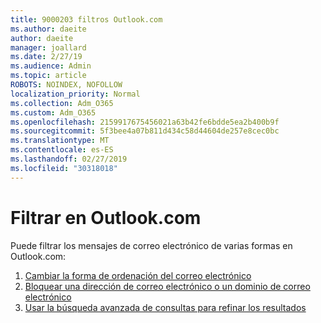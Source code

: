 ```yaml
---
title: 9000203 filtros Outlook.com
ms.author: daeite
author: daeite
manager: joallard
ms.date: 2/27/19
ms.audience: Admin
ms.topic: article
ROBOTS: NOINDEX, NOFOLLOW
localization_priority: Normal
ms.collection: Adm_O365
ms.custom: Adm_O365
ms.openlocfilehash: 2159917675456021a63b42fe6bdde5ea2b400b9f
ms.sourcegitcommit: 5f3bee4a07b811d434c58d44604de257e8cec0bc
ms.translationtype: MT
ms.contentlocale: es-ES
ms.lasthandoff: 02/27/2019
ms.locfileid: "30318018"
---
```

# <a name="filtering-in-outlookcom"></a>Filtrar en Outlook.com

Puede filtrar los mensajes de correo electrónico de varias formas en Outlook.com:

1. [Cambiar la forma de ordenación del correo electrónico](https://support.office.com/article/e650ae23-b558-4fbf-bdd1-73268f6852b7)
2. [Bloquear una dirección de correo electrónico o un dominio de correo electrónico](https://support.office.com/article/afba1c94-77bb-4f50-8b85-057cf52f4d5e)
3. [Usar la búsqueda avanzada de consultas para refinar los resultados](https://support.office.com/article/88108edf-028e-4306-b87e-7400bbb40aa7)